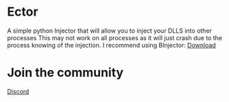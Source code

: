 # Ector
A simple python Injector that will allow you to inject your DLLS into other processes
This may not work on all processes as it will just crash due to the process knowing of the injection. 
I recommend using BInjector: [Download](https://www.unknowncheats.me/forum/pc-software/438326-binjector-simple-dll-injector.html)

# Join the community

[Discord](https://discord.gg/Rj7u8Qmvsa)

